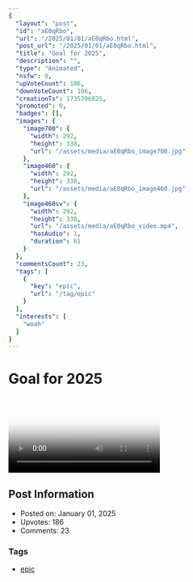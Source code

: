 ```yaml
---
{
  "layout": "post",
  "id": "aE0qRbo",
  "url": "/2025/01/01/aE0qRbo.html",
  "post_url": "/2025/01/01/aE0qRbo.html",
  "title": "Goal for 2025",
  "description": "",
  "type": "Animated",
  "nsfw": 0,
  "upVoteCount": 186,
  "downVoteCount": 106,
  "creationTs": 1735706825,
  "promoted": 0,
  "badges": [],
  "images": {
    "image700": {
      "width": 292,
      "height": 338,
      "url": "/assets/media/aE0qRbo_image700.jpg"
    },
    "image460": {
      "width": 292,
      "height": 338,
      "url": "/assets/media/aE0qRbo_image460.jpg"
    },
    "image460sv": {
      "width": 292,
      "height": 338,
      "url": "/assets/media/aE0qRbo_video.mp4",
      "hasAudio": 1,
      "duration": 61
    }
  },
  "commentsCount": 23,
  "tags": [
    {
      "key": "epic",
      "url": "/tag/epic"
    }
  ],
  "interests": [
    "woah"
  ]
}
---
```


# Goal for 2025

<video controls playsinline loop poster="/assets/media/aE0qRbo_image460.jpg">
  <source src="/assets/media/aE0qRbo_video.mp4" type="video/mp4">
  Your browser does not support the video tag.
</video>

## Post Information

- Posted on: January 01, 2025
- Upvotes: 186
- Comments: 23

### Tags

- [epic](/tag/epic)
